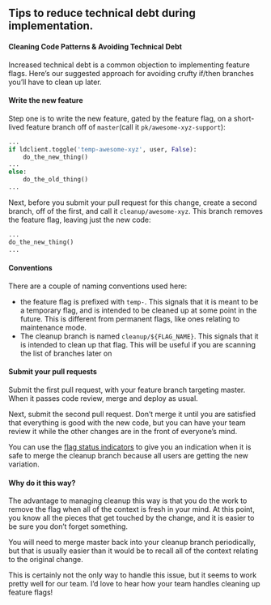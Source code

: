 ## Tips to reduce technical debt during implementation.
#### Cleaning Code Patterns & Avoiding Technical Debt
Increased technical debt is a common objection to implementing feature flags. Here’s our suggested approach for avoiding crufty if/then branches you’ll have to clean up later.

#### Write the new feature
Step one is to write the new feature, gated by the feature flag, on a short-lived feature branch off of `master`(call it `pk/awesome-xyz-support`):

```python
...
if ldclient.toggle('temp-awesome-xyz', user, False):
    do_the_new_thing()
...
else:
    do_the_old_thing()
...
```

Next, before you submit your pull request for this change, create a second branch, off of the first, and call it `cleanup/awesome-xyz`. This branch removes the feature flag, leaving just the new code:

```python
...
do_the_new_thing()
...
```

#### Conventions
There are a couple of naming conventions used here:
* the feature flag is prefixed with `temp-`. This signals that it is meant to be a temporary flag, and is intended to be cleaned up at some point in the future. This is different from permanent flags, like ones relating to maintenance mode.
* The cleanup branch is named `cleanup/${FLAG_NAME}`. This signals that it is intended to clean up that flag. This will be useful if you are scanning the list of branches later on

#### Submit your pull requests
Submit the first pull request, with your feature branch targeting master. When it passes code review, merge and deploy as usual.

Next, submit the second pull request. Don’t merge it until you are satisfied that everything is good with the new code, but you can have your team review it while the other changes are in the front of everyone’s mind.

You can use the [flag status indicators](http://blog.launchdarkly.com/launched-flag-status-indicators/) to give you an indication when it is safe to merge the cleanup branch because all users are getting the new variation.

#### Why do it this way?
The advantage to managing cleanup this way is that you do the work to remove the flag when all of the context is fresh in your mind. At this point, you know all the pieces that get touched by the change, and it is easier to be sure you don’t forget something.

You will need to merge master back into your cleanup branch periodically, but that is usually easier than it would be to recall all of the context relating to the original change.

This is certainly not the only way to handle this issue, but it seems to work pretty well for our team. I’d love to hear how your team handles cleaning up feature flags!
